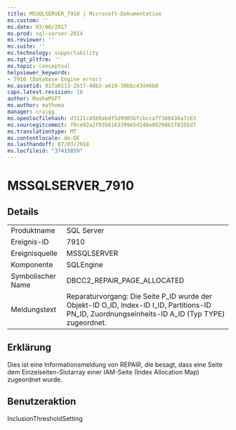 ```yaml
---
title: MSSQLSERVER_7910 | Microsoft-Dokumentation
ms.custom: ''
ms.date: 03/06/2017
ms.prod: sql-server-2014
ms.reviewer: ''
ms.suite: ''
ms.technology: supportability
ms.tgt_pltfrm: ''
ms.topic: conceptual
helpviewer_keywords:
- 7910 (Database Engine error)
ms.assetid: 017a0113-2b17-40b3-a419-30bbc43d46b8
caps.latest.revision: 16
author: MashaMSFT
ms.author: mathoma
manager: craigg
ms.openlocfilehash: d3121c45b9abdf5d9985bfcbcca7f360430a7c63
ms.sourcegitcommit: f8ce92a2f935616339965d140e00298b1f8355d7
ms.translationtype: MT
ms.contentlocale: de-DE
ms.lasthandoff: 07/03/2018
ms.locfileid: "37415859"
---
```

# <a name="mssqlserver7910"></a>MSSQLSERVER_7910
    
## <a name="details"></a>Details  
  
|||  
|-|-|  
|Produktname|SQL Server|  
|Ereignis-ID|7910|  
|Ereignisquelle|MSSQLSERVER|  
|Komponente|SQLEngine|  
|Symbolischer Name|DBCC2_REPAIR_PAGE_ALLOCATED|  
|Meldungstext|Reparaturvorgang: Die Seite P_ID wurde der Objekt-ID O_ID, Index-ID I_ID, Partitions-ID PN_ID, Zuordnungseinheits-ID A_ID (Typ TYPE) zugeordnet.|  
  
## <a name="explanation"></a>Erklärung  
 Dies ist eine Informationsmeldung von REPAIR, die besagt, dass eine Seite dem Einzelseiten-Slotarray einer IAM-Seite (Index Allocation Map) zugeordnet wurde.  
  
## <a name="user-action"></a>Benutzeraktion  
 InclusionThresholdSetting  
  
  

